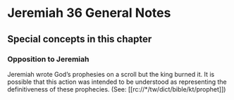 # Jeremiah 36 General Notes
## Special concepts in this chapter

### Opposition to Jeremiah

Jeremiah wrote God’s prophesies on a scroll but the king burned it. It is possible that this action was intended to be understood as representing the definitiveness of these prophecies. (See: [[rc://*/tw/dict/bible/kt/prophet]])
